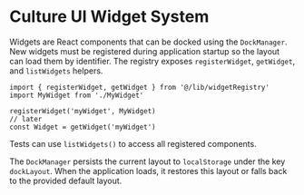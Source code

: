 # Culture UI Widget System

Widgets are React components that can be docked using the `DockManager`.
New widgets must be registered during application startup so the layout can
load them by identifier. The registry exposes `registerWidget`, `getWidget`,
and `listWidgets` helpers.

```
import { registerWidget, getWidget } from '@/lib/widgetRegistry'
import MyWidget from './MyWidget'

registerWidget('myWidget', MyWidget)
// later
const Widget = getWidget('myWidget')
```

Tests can use `listWidgets()` to access all registered components.

The `DockManager` persists the current layout to `localStorage` under the key
`dockLayout`. When the application loads, it restores this layout or falls back
to the provided default layout.
